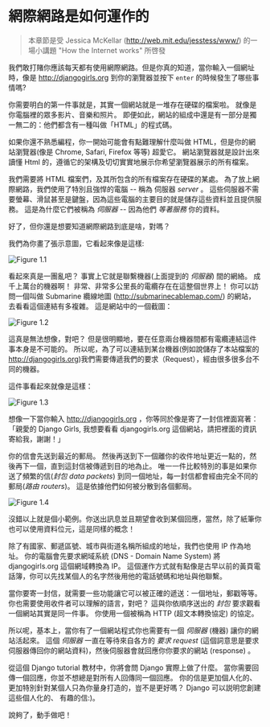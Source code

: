 # 網際網路是如何運作的

> 本章節是受 Jessica McKellar (http://web.mit.edu/jesstess/www/) 的一場小講題 "How the Internet works" 所啓發

我們敢打賭你應該每天都有使用網際網路。但是你真的知道，當你輸入一個網址時，像是 http://djangogirls.org 到你的瀏覽器並按下 `enter` 的時候發生了哪些事情嗎?

你需要明白的第一件事就是，其實一個網站就是一堆存在硬碟的檔案啦。 就像是你電腦裡的眾多影片、音樂和照片。 即便如此，網站的組成中還是有一部分是獨一無二的：他們都含有一種叫做「HTML」的程式碼。

如果你還不熟悉編程，你一開始可能會有點難理解什麼叫做 HTML，但是你的網站瀏覽器(像是 Chrome, Safari, Firefox 等等) 超愛它。 網站瀏覽器就是設計出來讀懂 Html 的，遵循它的架構及切切實實地展示你希望瀏覽器展示的所有檔案。

我們需要將 HTML 檔案們，及其所包含的所有檔案存在硬碟的某處。 為了放上網際網路，我們使用了特別且強悍的電腦 -- 稱為 伺服器 *server* 。 這些伺服器不需要螢幕、滑鼠甚至是鍵盤，因為這些電腦的主要目的就是儲存這些資料並且提供服務。 這是為什麼它們被稱為 *伺服器* -- 因為他們 *等著服務* 你的資料。

好了，但你還是想要知道網際網路到底是啥，對嗎？

我們為你畫了張示意圖，它看起來像是這樣:

![Figure 1.1][1]

 [1]: images/internet_1.png

看起來真是一團亂吧？ 事實上它就是聯繫機器(上面提到的 *伺服器*) 間的網絡。 成千上萬台的機器啊！ 非常、非常多公里長的電纜存在在這整個世界上！ 你可以訪問一個叫做 Submarine 纜線地圖 (http://submarinecablemap.com/) 的網站，去看看這個連結有多複雜。 這是網站中的一個截圖：

![Figure 1.2][2]

 [2]: images/internet_3.png

這真是無法想像，對吧？ 但是很明顯地，要在任意兩台機器間都有電纜連結這件事本身是不可能的。 所以呢，為了可以連結到某台機器(例如說儲存了本站檔案的 http://djangogirls.org)我們需要傳遞我們的要求（Request），經由很多很多台不同的機器。

這件事看起來就像是這樣：

![Figure 1.3][3]

 [3]: images/internet_2.png

想像一下當你輸入 http://djangogirls.org ，你等同於像是寄了一封信裡面寫著：「親愛的 Django Girls, 我想要看看 djangogirls.org 這個網站，請把裡面的資訊寄給我，謝謝！」

你的信會先送到最近的郵局。 然後再送到下一個離你的收件地址更近一點的，然後再下一個，直到這封信被傳遞到目的地為止。 唯一一件比較特別的事是如果你送了頻繁的信(*封包 data packets*) 到同一個地址，每一封信都會經由完全不同的郵局(*路由 routers*)。 這是依據他們如何被分散到各個郵局。

![Figure 1.4][4]

 [4]: images/internet_4.png

沒錯以上就是個小範例。你送出訊息並且期望會收到某個回應，當然，除了紙筆你也可以使用資料位元，這是同樣的概念！

除了有國家、郵遞區號、城市與街道名稱所組成的地址，我們也使用 IP 作為地址。 你的電腦會先要求網域系統 (DNS - Domain Name System) 將 djangogirls.org 這個網域轉換為 IP。 這個運作方式就有點像是古早以前的黃頁電話簿，你可以先找某個人的名字然後用他的電話號碼和地址與他聯繫。

當你要寄一封信，就需要一些功能讓它可以被正確的遞送：一個地址，郵戳等等。 你也需要使用收件者可以理解的語言，對吧？ 這與你依順序送出的 *封包* 要求觀看一個網站其實是同一件事。 你使用一個被稱為 HTTP (超文本轉換協定) 的協定。

所以呢，基本上，當你有了一個網站程式你也需要有一個 *伺服器* (機器) 讓你的網站活起來。 這個 *伺服器* 一直在等待來自各方的 *要求 request* (這個詞意思是要求伺服器傳回你的網站資料)，然後伺服器會就回應你你要求的網站 (response) 。

從這個 Django tutorial 教材中，你將會問 Django 實際上做了什麼。 當你需要回傳一個回應，你並不想總是對所有人回傳同一個回應。 你的信是更加個人化的、更加特別針對某個人只為你量身打造的，豈不是更好嗎？ Django 可以説明您創建這些個人化的、 有趣的信:)。

說夠了，動手做吧！